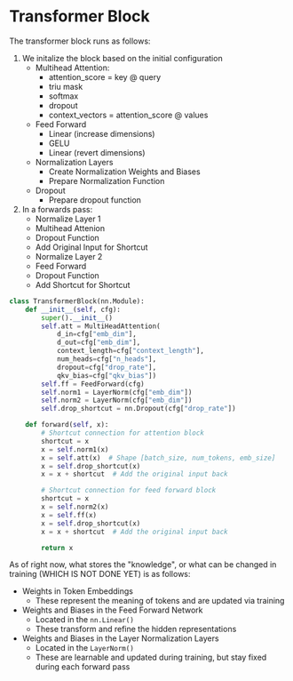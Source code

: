 # Transformer Block

The transformer block runs as follows:

1. We initalize the block based on the initial configuration
    - Multihead Attention:
        - attention_score = key @ query
        - triu mask
        - softmax
        - dropout
        - context_vectors = attention_score @ values
    - Feed Forward
        - Linear (increase dimensions)
        - GELU
        - Linear (revert dimensions)
    - Normalization Layers
        - Create Normalization Weights and Biases
        - Prepare Normalization Function
    - Dropout
        - Prepare dropout function
2. In a forwards pass:
    - Normalize Layer 1
    - Multihead Attenion
    - Dropout Function
    - Add Original Input for Shortcut
    - Normalize Layer 2
    - Feed Forward
    - Dropout Function
    - Add Shortcut for Shortcut

```python
class TransformerBlock(nn.Module):
    def __init__(self, cfg):
        super().__init__()
        self.att = MultiHeadAttention(
            d_in=cfg["emb_dim"],
            d_out=cfg["emb_dim"],
            context_length=cfg["context_length"],
            num_heads=cfg["n_heads"], 
            dropout=cfg["drop_rate"],
            qkv_bias=cfg["qkv_bias"])
        self.ff = FeedForward(cfg)
        self.norm1 = LayerNorm(cfg["emb_dim"])
        self.norm2 = LayerNorm(cfg["emb_dim"])
        self.drop_shortcut = nn.Dropout(cfg["drop_rate"])

    def forward(self, x):
        # Shortcut connection for attention block
        shortcut = x
        x = self.norm1(x)
        x = self.att(x)  # Shape [batch_size, num_tokens, emb_size]
        x = self.drop_shortcut(x)
        x = x + shortcut  # Add the original input back

        # Shortcut connection for feed forward block
        shortcut = x
        x = self.norm2(x)
        x = self.ff(x)
        x = self.drop_shortcut(x)
        x = x + shortcut  # Add the original input back

        return x
```

As of right now, what stores the "knowledge", or what can be changed in 
training (WHICH IS NOT DONE YET) is as follows:
- Weights in Token Embeddings
    - These represent the meaning of tokens and are updated via training
- Weights and Biases in the Feed Forward Network
    - Located in the `nn.Linear()`
    - These transform and refine the hidden representations
- Weights and Biases in the Layer Normalization Layers
    - Located in the `LayerNorm()`
    - These are learnable and updated during training, but stay fixed during 
      each forward pass
